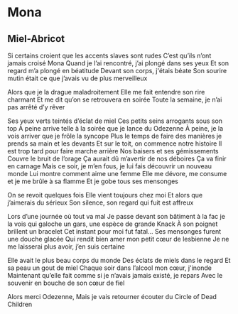 # Mona
## Miel-Abricot

Si certains croient que les accents slaves sont rudes
C’est qu’ils n’ont jamais croisé Mona
Quand je l’ai rencontré, j’ai plongé dans ses yeux
Et son regard m’a plongé en béatitude
Devant son corps, j'étais béate
Son sourire mutin était ce que j’avais vu de plus merveilleux

Alors que je la drague maladroitement
Elle me fait entendre son rire charmant
Et me dit qu’on se retrouvera en soirée
Toute la semaine, je n’ai pas arrêté d’y rêver

Ses yeux verts teintés d’éclat de miel
Ces petits seins arrogants sous son top
À peine arrive telle à la soirée que je lance du Odezenne
À peine, je la vois arriver que je frôle la syncope
Plus le temps de faire des manières
je prends sa main et les devants
Et sur le toit, on commence notre histoire
Il est trop tard pour faire marche arrière
Nos baisers et ses gémissements 
Couvre le bruit de l’orage 
Ça aurait dû m’avertir de nos déboires
Ça va finir en carnage 
Mais ce soir, je m’en fous, je lui fais découvrir un nouveau monde
Lui montre comment aime une femme
Elle me dévore, me consume et je me brûle à sa flamme
Et je gobe tous ses mensonges

On se revoit quelques fois
Elle vient toujours chez moi
Et alors que j’aimerais du sérieux
Son silence, son regard qui fuit est affreux

Lors d’une journée où tout va mal
Je passe devant son bâtiment à la fac
je la vois qui galoche un gars, une espèce de grande Knack
À son poignet brillent un bracelet
Cet instant pour moi fut fatal…
Ses mensonges furent une douche glacée
Qui rendit bien amer mon petit cœur de lesbienne
Je ne me laisserai plus avoir, j’en suis certaine

Elle avait le plus beau corps du monde
Des éclats de miels dans le regard
Et sa peau un gout de miel
Chaque soir dans l’alcool mon cœur, j'inonde
Maintenant qu’elle fait comme si je n’avais jamais existé, je repars
Avec le souvenir en bouche de son cœur de fiel

Alors merci Odezenne,
Mais je vais retourner écouter du Circle of Dead Children
